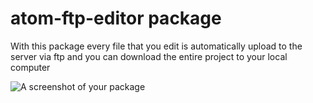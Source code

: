 # atom-ftp-editor package

With this package every file that you edit is automatically upload to the server via ftp
and you can download the entire project to your local computer

![A screenshot of your package](https://f.cloud.github.com/assets/69169/2290250/c35d867a-a017-11e3-86be-cd7c5bf3ff9b.gif)
